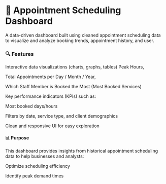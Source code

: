 # 📅 Appointment Scheduling Dashboard
A data-driven dashboard built using cleaned appointment scheduling data to visualize and analyze booking trends, appointment history, and user.

### 🔍 Features
Interactive data visualizations (charts, graphs, tables)
Peak Hours, 

Total Appointments per Day / Month / Year,

Which Staff Member is Booked the Most (Most Booked Services)


Key performance indicators (KPIs) such as:

Most booked days/hours


Filters by date, service type, and client demographics

Clean and responsive UI for easy exploration

#### 📊 Purpose
This dashboard provides insights from historical appointment scheduling data to help businesses and analysts:

Optimize scheduling efficiency

Identify peak demand times

